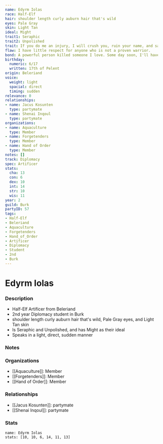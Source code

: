 ```yaml
---
name: Edyrm Iolas
race: Half-Elf
hair: shoulder length curly auburn hair that's wild
eyes: Pale Gray
skin: Light Tan
ideal: Might
trait1: Seraphic
trait2: Unpolished
trait: If you do me an injury, I will crush you, ruin your name, and salt your fields.
flaw: I have little respect for anyone who is not a proven warrior.
bond: A powerful person killed someone I love. Some day soon, I'll have my revenge.
birthday:
  numeric: 6/17
  written: 17th of Pelent
origin: Beleriand
voice:
  weight: light
  spacial: direct
  timing: sudden
relevance: 0
relationships:
- name: Jacus Kosunten
  type: partymate
- name: Shenai Inqoul
  type: partymate
organizations:
- name: Aquaculture
  type: Member
- name: Forgetenders
  type: Member
- name: Hand of Order
  type: Member
notes: []
track: Diplomacy
spec: Artificer
stats:
  cha: 13
  con: 6
  dex: 10
  int: 14
  str: 10
  wis: 11
year: 2
guild: Burk
partyID: 57
tags:
- Half-Elf
- Beleriand
- Aquaculture
- Forgetenders
- Hand_of_Order
- Artificer
- Diplomacy
- Student
- 2nd
- Burk
---
```

# Edyrm Iolas
### Description
- Half-Elf Artificer from Beleriand
- 2nd year Diplomacy student in Burk
- shoulder length curly auburn hair that's wild, Pale Gray eyes, and Light Tan skin
- Is Seraphic and Unpolished, and has Might as their ideal
- Speaks in a light, direct, sudden manner

### Notes

### Organizations
- [[Aquaculture]]: Member
- [[Forgetenders]]: Member
- [[Hand of Order]]: Member

### Relationships
- [[Jacus Kosunten]]: partymate
- [[Shenai Inqoul]]: partymate

### Stats
```statblock
name: Edyrm Iolas
stats: [10, 10, 6, 14, 11, 13]
```